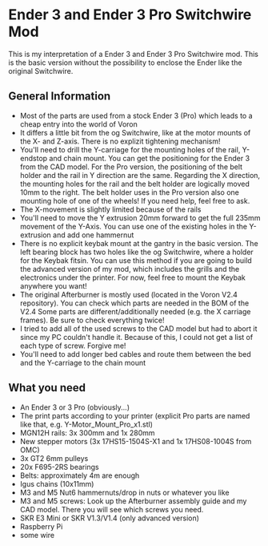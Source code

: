 # Ender 3 and Ender 3 Pro Switchwire Mod

This is my interpretation of a Ender 3 and Ender 3 Pro Switchwire mod. This is the basic version without the possibility to enclose the Ender like the original Switchwire.



## General Information

  - Most of the parts are used from a stock Ender 3 (Pro) which leads to a cheap entry into the world of Voron
  - It differs a little bit from the og Switchwire, like at the motor mounts of the X- and Z-axis. There is no explizit tightening mechanism!
  - You'll need to drill the Y-carriage for the mounting holes of the rail, Y-endstop and chain mount. You can get the positioning for the Ender 3 from the CAD model.
    For the Pro version, the positioning of the belt holder and the rail in Y direction are the same. Regarding the X direction, the mounting holes for the rail and
    the belt holder are logically moved 10mm to the right. The belt holder uses in the Pro version also one mounting hole of one of the wheels! If you need help, feel
    free to ask.
  - The X-movement is slightly limited because of the rails
  - You'll need to move the Y extrusion 20mm forward to get the full 235mm movement of the Y-Axis. You can use one of the existing holes in the Y-extrusion and add one
    hammernut
  - There is no explicit keybak mount at the gantry in the basic version. The left bearing block has two holes like the og Switchwire, where a holder for the Keybak
    fitsin. You can use this method if you are going to build the advanced version of my mod, which includes the grills and the electronics under the printer.
    For now, feel free to mount the Keybak anywhere you want!
  - The original Afterburner is mostly used (located in the Voron V2.4 repository). You can check which parts are needed in the BOM of the V2.4
    Some parts are different/additionally needed (e.g. the X carriage frames). Be sure to check everything twice!
  - I tried to add all of the used screws to the CAD model but had to abort it since my PC couldn't handle it. Because of this, I could not get a list of each type
    of screw. Forgive me!
  - You'll need to add longer bed cables and route them between the bed and the Y-carriage to the chain mount

## What you need

  - An Ender 3 or 3 Pro (obviously...)
  - The print parts according to your printer (explicit Pro parts are named like that, e.g. Y-Motor_Mount_Pro_x1.stl)
  - MGN12H rails: 3x 300mm and 1x 280mm
  - New stepper motors (3x 17HS15-1504S-X1 and 1x 17HS08-1004S from OMC)
  - 3x GT2 6mm pulleys
  - 20x F695-2RS bearings
  - Belts: approximately 4m are enough
  - Igus chains (10x11mm)
  - M3 and M5 Nut6 hammernuts/drop in nuts or whatever you like
  - M3 and M5 screws: Look up the Afterburner assembly guide and my CAD model. There you will see which screws you need.
  - SKR E3 Mini or SKR V1.3/V1.4 (only advanced version)
  - Raspberry Pi
  - some wire
  
  
  


